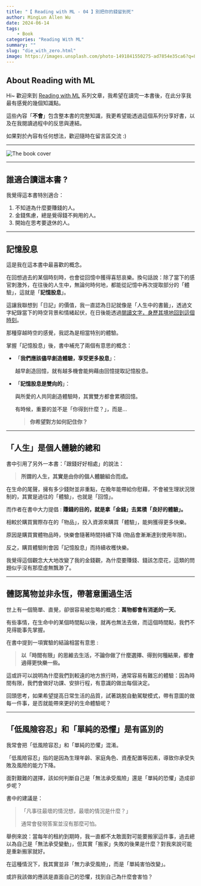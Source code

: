 ```yaml
---
title: "【 Reading with ML - 04 】別把你的錢留到死"
author: MingLun Allen Wu
date: 2024-06-14
tags: 
    - Book
categories: "Reading With ML"
summary: "" 
slug: "die_with_zero.html"
image: https://images.unsplash.com/photo-1491841550275-ad7854e35ca6?q=80&w=3174&auto=format&fit=crop&ixlib=rb-4.0.3&ixid=M3wxMjA3fDB8MHxwaG90by1wYWdlfHx8fGVufDB8fHx8fA%3D%3D
---
```


## About Reading with ML

Hi~ 歡迎來到 [Reading with ML](https://minglunwu.com/categories/reading-with-ml/) 系列文章，我希望在讀完一本書後，在此分享我最有感覺的幾個知識點。

這些內容「**不會**」包含整本書的完整知識，我更希望能透過這個系列分享好書，以及在我閱讀過程中的反思與連結。

如果對於內容有任何想法，歡迎隨時在留言區交流 :)

---

![The book cover](https://minglunwu.com/images/20240614/book_cover.webp)

---

## 誰適合讀這本書 ?

我覺得這本書特別適合：

1. 不知道為什麼要賺錢的人。
2. 金錢焦慮，總是覺得錢不夠用的人。
3. 開始在思考要退休的人。

---

## 記憶股息

這是我在這本書中最喜歡的概念。

在回想過去的某個時刻時，也會從回憶中獲得喜怒哀樂。換句話說：除了當下的感官刺激外，在往後的人生中，無論何時何地，都能從記憶中再次提取部分的「體驗」，這就是「**記憶股息**」。

這讓我聯想到「日記」的價值，我一直認為日記就像是「人生中的書籤」，透過文字紀錄當下的時空背景和情緒起伏，在日後能透過[閱讀文字，身歷其境地回到這個時刻](https://medium.com/@minglun-wu/%E4%B8%80%E5%80%8B%E8%A7%80%E5%BF%B5-%E6%94%B9%E8%AE%8A%E4%BD%A0%E7%9A%84%E7%AD%86%E8%A8%98%E7%BF%92%E6%85%A3-b25e3a32f2f4)。

那種穿越時空的感覺，我認為是相當特別的體驗。

掌握「記憶股息」後，書中補充了兩個有意思的概念：

+ 「**我們應該儘早創造體驗，享受更多股息**」：

    越早創造回憶，就有越多機會能夠藉由回憶提取記憶股息。

+ 「**記憶股息是雙向的**」：

    與所愛的人共同創造體驗時，其實雙方都會累積回憶。

    有時候，重要的並不是「你得到什麼？」，而是...

    > **你希望對方如何記住你？**

---

## 「人生」是個人體驗的總和

書中引用了另外一本書：「跟錢好好相處」的說法：

> **所謂的人生，其實是由你的個人體驗組合而成。**

在生命的尾聲，擁有多少錢財並非重點，在晚年能帶給你慰藉，不會被生理狀況限制的，其實是過往的「體驗」，也就是「回憶」。

而作者在書中大力提倡 : **賺錢的目的，就是拿「金錢」去累積「良好的體驗」。**

相較於購買實際存在的「物品」，投入資源來購買「體驗」，能夠獲得更多快樂。

原因是購買實體物品時，快樂會隨著時間持續下降 (物品會漸漸達到使用年限)。

反之，購買體驗則會因「記憶股息」而持續收穫快樂。

我覺得這個觀念大大地改變了我的金錢觀，為什麼要賺錢、錢該怎麼花，這類的問題似乎沒有那麼虛無飄渺了。

---

## 體認萬物並非永恆，帶著意圖過生活

世上有一個簡單、直覺，卻很容易被忽略的概念：**萬物都會有消逝的一天**。

有些事情，在生命中的某個時間點以後，就再也無法去做，而這個時間點，我們不見得能事先掌握。

在書中提到一項實驗的結論相當有意思 :

> **以「時間有限」的思維去生活，不論你做了什麼選擇、得到何種結果，都會過得更快樂一些。**

這或許可以說明為什麼我們到較遠的地方旅行時，通常容易有難忘的體驗：因為時間有限，我們會做好功課、安排行程，有意識的做出每個決定。

回頭思考，如果希望提高日常生活的品質，試著跳脫自動駕駛模式，帶有意圖的做每一件事，是否就能帶來更好的生命體驗呢？

---

## 「低風險容忍」和「單純的恐懼」是有區別的

我常會把「低風險容忍」和「單純的恐懼」混淆。

「低風險容忍」指的是因為生理年齡、家庭角色、資產配置等因素，導致你承受失敗及風險的能力下降。

面對艱難的選擇，該如何判斷自己是「無法承受風險」還是「單純的恐懼」造成卻步呢？

書中的建議是：

>「凡事往最壞的情況想，最壞的情況是什麼？」
>
> 通常會發現答案並沒有那麼可怕。

舉例來說：當每年的租約到期時，我一直都不太敢面對可能要搬家這件事，過去總以為自己是「無法承受變動」，但其實「搬家」失敗的後果是什麼？對我來說可能是重新搬家就好。

在這種情況下，我其實並非「無力承受風險」，而是「單純害怕改變」。

或許我該做的應該是直面自己的恐懼，找到自己為什麼會害怕？
